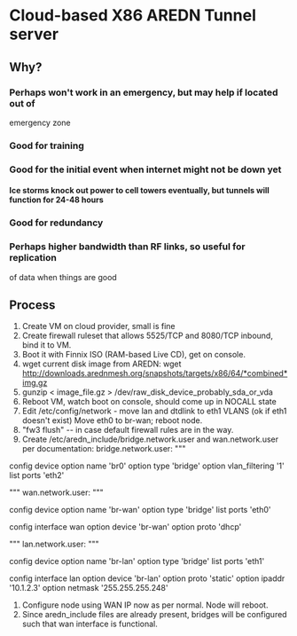 # Cloud-based X86 AREDN Tunnel server

## Why?
### Perhaps won't work in an emergency, but may help if located out of
 emergency zone
### Good for training
### Good for the initial event when internet might not be down yet
#### Ice storms knock out power to cell towers eventually, but tunnels will function for 24-48 hours
### Good for redundancy
### Perhaps higher bandwidth than RF links, so useful for replication
 of data when things are good

## Process
1. Create VM on cloud provider, small is fine
1. Create firewall ruleset that allows 5525/TCP and 8080/TCP inbound, bind it to VM.
1. Boot it with Finnix ISO (RAM-based Live CD), get on console.
1. wget current disk image from AREDN:
      wget http://downloads.arednmesh.org/snapshots/targets/x86/64/*combined*img.gz
1. gunzip < image_file.gz > /dev/raw_disk_device_probably_sda_or_vda
1. Reboot VM, watch boot on console, should come up in NOCALL state
1. Edit /etc/config/network - move lan and dtdlink to eth1 VLANS (ok if eth1 doesn't exist)
   Move eth0 to br-wan; reboot node.
1. "fw3 flush" -- in case default firewall rules are in the way.
1. Create /etc/aredn_include/bridge.network.user and wan.network.user per documentation:
bridge.network.user:
"""

config device
      option name 'br0'
      option type 'bridge'
      option vlan_filtering '1'
      list ports 'eth2'

"""
wan.network.user:
"""

config device
        option name 'br-wan'
        option type 'bridge'
        list ports 'eth0'
                                        
config interface wan
        option device 'br-wan'
        option proto 'dhcp'
                                        
"""
lan.network.user:
"""

config device
        option name 'br-lan'
        option type 'bridge'
        list ports 'eth1'

config interface lan
        option device 'br-lan'
        option proto 'static'
        option ipaddr '10.1.2.3'
        option netmask '255.255.255.248'

1. Configure node using WAN IP now as per normal.  Node will reboot. 
1. Since aredn_include files are already present, bridges will be configured such that wan interface is functional.
